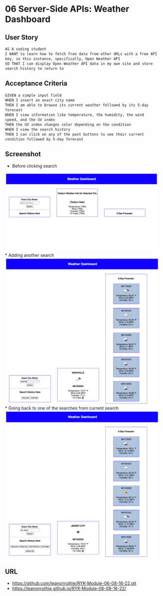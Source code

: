 # 06 Server-Side APIs: Weather Dashboard

## User Story

```
AS A coding student
I WANT to learn how to fetch free data from other URLs with a free API key, in this instance, specifically, Open Weather API
SO THAT I can display Open Weather API data in my own site and store search history to return to
```

## Acceptance Criteria

```
GIVEN a simple input field
WHEN I insert an exact city name
THEN I am able to browse its current weather followed by its 5-day forecast 
WHEN I view information like temperature, the humidity, the wind speed, and the UV index
THEN the UV index changes color depending on the condition
WHEN I view the search history
THEN I can click on any of the past buttons to see their current condition followed by 5-day forecast
```

## Screenshot

 * Before clicking search
  <img src="Assets/127.0.0.1_5500_index.html_exactCity=san+diego (2).png" alt=""/>
  * Adding another search
  <img src="Assets/127.0.0.1_5500_index.html_exactCity=san+diego (3).png" alt=""/>
  * Going back to one of the searches from current search
  <img src="Assets/127.0.0.1_5500_index.html_exactCity=san+diego (5).png" alt=""/>

  ## URL
  * https://github.com/leanonruthie/RYK-Module-06-08-16-22.git
  * https://leanonruthie.github.io/RYK-Module-06-08-16-22/
